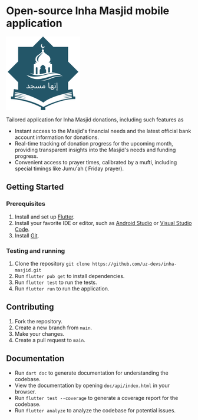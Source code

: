 # Open-source Inha Masjid mobile application

<img src="lib/assets/images/logo/app_icon_dark.png" width="200">

Tailored application for Inha Masjid donations, including such features as

* Instant access to the Masjid's financial needs and the latest official bank account information
  for donations.
* Real-time tracking of donation progress for the upcoming month, providing transparent insights
  into the Masjid's needs and funding progress.
* Convenient access to prayer times, calibrated by a mufti, including special timings like Jumu'ah (
  Friday prayer).

## Getting Started

### Prerequisites
1. Install and set up [Flutter](https://flutter.dev/docs/get-started/install).
2. Install your favorite IDE or editor, such as [Android Studio](https://developer.android.com/studio)
   or [Visual Studio Code](https://code.visualstudio.com/).
3. Install [Git](https://git-scm.com/downloads).

### Testing and running
1. Clone the repository `git clone https://github.com/uz-devs/inha-masjid.git`
2. Run `flutter pub get` to install dependencies.
3. Run `flutter test` to run the tests. 
4. Run `flutter run` to run the application.

## Contributing
1. Fork the repository.
2. Create a new branch from `main`.
3. Make your changes.
4. Create a pull request to `main`.

## Documentation
* Run `dart doc` to generate documentation for understanding the codebase.
* View the documentation by opening `doc/api/index.html` in your browser.
* Run `flutter test --coverage` to generate a coverage report for the codebase.
* Run `flutter analyze` to analyze the codebase for potential issues.
